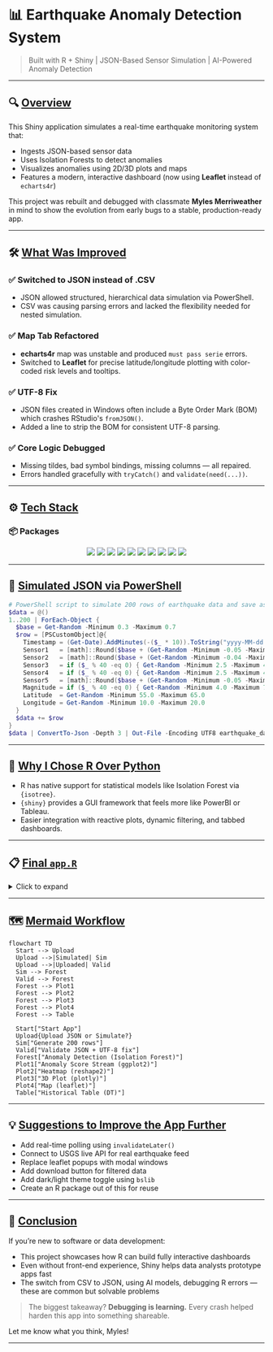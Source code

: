 # 📊 Earthquake Anomaly Detection System

> Built with R + Shiny | JSON-Based Sensor Simulation | AI-Powered Anomaly Detection

---

## 🔍 [Overview](#overview)

This Shiny application simulates a real-time earthquake monitoring system that:

* Ingests JSON-based sensor data
* Uses Isolation Forests to detect anomalies
* Visualizes anomalies using 2D/3D plots and maps
* Features a modern, interactive dashboard (now using **Leaflet** instead of `echarts4r`)

This project was rebuilt and debugged with classmate **Myles Merriweather** in mind to show the evolution from early bugs to a stable, production-ready app.

---

## 🛠️ [What Was Improved](#what-was-improved)

### ✅ Switched to JSON instead of .CSV

* JSON allowed structured, hierarchical data simulation via PowerShell.
* CSV was causing parsing errors and lacked the flexibility needed for nested simulation.

### ✅ Map Tab Refactored

* **echarts4r** map was unstable and produced `must pass serie` errors.
* Switched to **Leaflet** for precise latitude/longitude plotting with color-coded risk levels and tooltips.

### ✅ UTF-8 Fix

* JSON files created in Windows often include a Byte Order Mark (BOM) which crashes RStudio's `fromJSON()`.
* Added a line to strip the BOM for consistent UTF-8 parsing.

### ✅ Core Logic Debugged

* Missing tildes, bad symbol bindings, missing columns — all repaired.
* Errors handled gracefully with `tryCatch()` and `validate(need(...))`.

---

## ⚙️ [Tech Stack](#tech-stack)

### 📦 Packages

<div align="center">
  <img src="https://img.shields.io/badge/RStudio-IDE-blue" />
  <img src="https://img.shields.io/badge/Shiny-Dashboard-orange" />
  <img src="https://img.shields.io/badge/jsonlite-JSON-green" />
  <img src="https://img.shields.io/badge/leaflet-Maps-lightblue" />
  <img src="https://img.shields.io/badge/ggplot2-Graphs-blueviolet" />
  <img src="https://img.shields.io/badge/isotree-AI-red" />
  <img src="https://img.shields.io/badge/plotly-3D-lightgreen" />
  <img src="https://img.shields.io/badge/DT-Tables-yellow" />
  <img src="https://img.shields.io/badge/shinyjs-JavaScript-lightgrey" />
  <img src="https://img.shields.io/badge/reshape2-Correlation-cyan" />
</div>

---

## 💾 [Simulated JSON via PowerShell](#simulated-json-via-powershell)

```powershell
# PowerShell script to simulate 200 rows of earthquake data and save as JSON
$data = @()
1..200 | ForEach-Object {
  $base = Get-Random -Minimum 0.3 -Maximum 0.7
  $row = [PSCustomObject]@{
    Timestamp = (Get-Date).AddMinutes(-($_ * 10)).ToString("yyyy-MM-dd HH:mm:ss")
    Sensor1   = [math]::Round($base + (Get-Random -Minimum -0.05 -Maximum 0.05), 2)
    Sensor2   = [math]::Round($base + (Get-Random -Minimum -0.04 -Maximum 0.04), 2)
    Sensor3   = if ($_ % 40 -eq 0) { Get-Random -Minimum 2.5 -Maximum 4.0 } else { [math]::Round($base + (Get-Random -Minimum -0.06 -Maximum 0.06), 2) }
    Sensor4   = if ($_ % 40 -eq 0) { Get-Random -Minimum 2.5 -Maximum 4.0 } else { [math]::Round($base + (Get-Random -Minimum -0.06 -Maximum 0.06), 2) }
    Sensor5   = [math]::Round($base + (Get-Random -Minimum -0.05 -Maximum 0.05), 2)
    Magnitude = if ($_ % 40 -eq 0) { Get-Random -Minimum 4.0 -Maximum 7.0 } else { Get-Random -Minimum 0.5 -Maximum 2.0 }
    Latitude  = Get-Random -Minimum 55.0 -Maximum 65.0
    Longitude = Get-Random -Minimum 10.0 -Maximum 20.0
  }
  $data += $row
}
$data | ConvertTo-Json -Depth 3 | Out-File -Encoding UTF8 earthquake_data.json
```

---

## 🧠 [Why I Chose R Over Python](#why-i-chose-r-over-python)

* R has native support for statistical models like Isolation Forest via `{isotree}`.
* `{shiny}` provides a GUI framework that feels more like PowerBI or Tableau.
* Easier integration with reactive plots, dynamic filtering, and tabbed dashboards.

---

## 📋 [Final `app.R`](#final-app-r)

<details>
<summary>Click to expand</summary>

```r
library(shiny)
library(dplyr)
library(jsonlite)
library(shinyjs)
library(ggplot2)
library(isotree)
library(leaflet)
library(plotly)
library(DT)
library(lubridate)
library(reshape2)

simulate_api_data <- function(n_rows = 200) {
  set.seed(42)
  timestamps <- Sys.time() - seq(0, by = 600, length.out = n_rows)
  base_noise <- rnorm(n_rows, mean = 0.5, sd = 0.2)
  spike_indices <- seq_len(n_rows) %% 40 == 0
  tibble(
    Timestamp = timestamps,
    Sensor1 = pmax(0, pmin(1, base_noise + rnorm(n_rows, 0, 0.1))),
    Sensor2 = pmax(0, pmin(1, base_noise + rnorm(n_rows, 0, 0.1) * 0.8)),
    Sensor3 = ifelse(spike_indices, runif(n_rows, 2.5, 4.0), pmax(0, base_noise + rnorm(n_rows, 0, 0.15))),
    Sensor4 = ifelse(spike_indices, runif(n_rows, 2.5, 4.0), pmax(0, base_noise + rnorm(n_rows, 0, 0.15))),
    Sensor5 = pmax(0, pmin(1, base_noise + rnorm(n_rows, 0, 0.1))),
    Magnitude = ifelse(spike_indices, runif(n_rows, 4.0, 7.0), runif(n_rows, 0.5, 2.0)),
    Latitude = runif(n_rows, 55, 65),
    Longitude = runif(n_rows, 10, 20)
  )
}

ui <- fluidPage(
  useShinyjs(),
  titlePanel("Earthquake Warning System"),
  sidebarLayout(
    sidebarPanel(
      sliderInput("threshold", "Anomaly Score Threshold", min = 0, max = 1, value = 0.85, step = 0.01),
      fileInput("uploadData", "Upload Sensor Data (.json)", accept = ".json")
    ),
    mainPanel(
      tabsetPanel(
        tabPanel("Anomaly Score Stream", plotOutput("ggplotPlot")),
        tabPanel("Sensor Heatmap", plotOutput("heatmapPlot")),
        tabPanel("3D Sensor Correlation", plotlyOutput("plotly3D")),
        tabPanel("Earthquake Map", leafletOutput("mapPlot")),
        tabPanel("Historical Data", DTOutput("dataTable"))
      )
    )
  )
)

server <- function(input, output, session) {
  uploaded_data <- reactive({
    req(input$uploadData)
    file <- input$uploadData
    raw_json <- readLines(file$datapath, warn = FALSE)
    raw_json[1] <- sub("^\uFEFF", "", raw_json[1])
    data <- fromJSON(paste(raw_json, collapse = ""), simplifyDataFrame = TRUE) %>% as_tibble()
    data
  })
  
  data <- reactive({
    if (!is.null(input$uploadData)) uploaded_data() else simulate_api_data(50)
  })
  
  model_data <- reactiveVal()
  observe({
    df <- req(data())
    if (nrow(df) < 2) df <- bind_rows(df, simulate_api_data(2))
    x <- scale(df[, c("Sensor1", "Sensor2", "Sensor3", "Sensor4", "Sensor5")])
    x[is.na(x)] <- 0
    model <- isolation.forest(x, ntrees = 100, seed = 42)
    scores <- predict(model, x, type = "score")
    df$AnomalyScore <- scores
    df$Severity <- case_when(
      scores > input$threshold + 0.1 ~ "High",
      scores > input$threshold ~ "Medium",
      TRUE ~ "Low"
    )
    model_data(df)
  })
  
  filtered_data <- reactive({
    req(model_data())
  })
  
  output$ggplotPlot <- renderPlot({
    df <- tryCatch(req(filtered_data()), error = function(e) NULL)
    if (is.null(df) || !is.data.frame(df) || nrow(df) < 2) {
      validate(need(FALSE, "Anomaly Score plot requires at least 2 valid rows of data."))
    }
    ggplot(df, aes(seq_along(AnomalyScore), AnomalyScore)) +
      geom_point(color = "#FFA500", size = 4) +
      geom_line(color = "#FFA500", linewidth = 1.5) +
      geom_hline(yintercept = input$threshold, color = "#FF2400", linetype = "dashed", linewidth = 1.5) +
      labs(title = "Anomaly Score Stream", x = "Index", y = "Score") +
      theme_minimal()
  })
  
  output$heatmapPlot <- renderPlot({
    df <- tryCatch(req(filtered_data()), error = function(e) NULL)
    if (is.null(df) || !is.data.frame(df) || nrow(df) < 2) {
      validate(need(FALSE, "Heatmap requires at least 2 valid rows of data."))
    }
    sensor_data <- df %>% select(starts_with("Sensor"))
    sensor_data <- sensor_data[, apply(sensor_data, 2, sd, na.rm = TRUE) != 0]
    if (ncol(sensor_data) < 2) {
      validate(need(FALSE, "Not enough varied sensor data to generate a heatmap."))
    }
    cor_matrix <- cor(sensor_data, use = "complete.obs")
    melted_cor <- melt(cor_matrix)
    ggplot(melted_cor, aes(Var1, Var2, fill = value)) +
      geom_tile() +
      scale_fill_gradientn(colors = c("#000000", "#FFA500", "#FF2400")) +
      labs(title = "Sensor Correlation Heatmap") +
      theme_minimal()
  })
  
  output$plotly3D <- renderPlotly({
    df <- tryCatch(req(filtered_data()), error = function(e) NULL)
    if (is.null(df) || !is.data.frame(df) || nrow(df) < 2) {
      validate(need(FALSE, "3D Sensor plot requires at least 2 valid rows of data."))
    }
    plot_ly(
      data = df,
      x = ~Sensor1,
      y = ~Sensor2,
      z = ~Sensor3,
      color = ~AnomalyScore,
      size = ~Magnitude,
      type = "scatter3d",
      mode = "markers"
    )
  })
  
  output$mapPlot <- renderLeaflet({
    df <- tryCatch(req(filtered_data()), error = function(e) NULL)
    if (is.null(df) || !is.data.frame(df) || nrow(df) < 2) {
      validate(need(FALSE, "Map requires at least 2 valid rows of data."))
    }
    
    leaflet(df) %>%
      addProviderTiles(providers$CartoDB.Positron) %>%
      addCircleMarkers(
        lng = ~Longitude,
        lat = ~Latitude,
        radius = ~Magnitude * 2,
        color = ~ifelse(Severity == "High", "#FF2400", ifelse(Severity == "Medium", "#FFA500", "#2E8B57")),
        stroke = FALSE,
        fillOpacity = 0.8,
        popup = ~paste0("<b>Magnitude:</b> ", round(Magnitude, 2),
                        "<br><b>Score:</b> ", round(AnomalyScore, 3),
                        "<br><b>Severity:</b> ", Severity)
      )
  })
  
  output$dataTable <- renderDT({
    df <- req(filtered_data())
    datatable(df, options = list(pageLength = 10))
  })
}

shinyApp(ui, server)

```

</details>

---

## 🗺️ [Mermaid Workflow](#mermaid-workflow)

```mermaid
flowchart TD
  Start --> Upload
  Upload -->|Simulated| Sim
  Upload -->|Uploaded| Valid
  Sim --> Forest
  Valid --> Forest
  Forest --> Plot1
  Forest --> Plot2
  Forest --> Plot3
  Forest --> Plot4
  Forest --> Table

  Start["Start App"]
  Upload{Upload JSON or Simulate?}
  Sim["Generate 200 rows"]
  Valid["Validate JSON + UTF-8 fix"]
  Forest["Anomaly Detection (Isolation Forest)"]
  Plot1["Anomaly Score Stream (ggplot2)"]
  Plot2["Heatmap (reshape2)"]
  Plot3["3D Plot (plotly)"]
  Plot4["Map (leaflet)"]
  Table["Historical Table (DT)"]
```

---

## 💡 [Suggestions to Improve the App Further](#suggestions-to-improve-the-app-further)

* Add real-time polling using `invalidateLater()`
* Connect to USGS live API for real earthquake feed
* Replace leaflet popups with modal windows
* Add download button for filtered data
* Add dark/light theme toggle using `bslib`
* Create an R package out of this for reuse

---

## 🧾 [Conclusion](#conclusion)

If you’re new to software or data development:

* This project showcases how R can build fully interactive dashboards
* Even without front-end experience, Shiny helps data analysts prototype apps fast
* The switch from CSV to JSON, using AI models, debugging R errors — these are common but solvable problems

> The biggest takeaway? **Debugging is learning.** Every crash helped harden this app into something shareable.

Let me know what you think, Myles!

---

